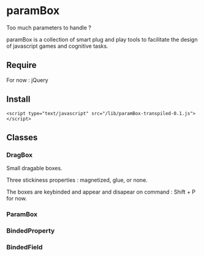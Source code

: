 # paramBox

Too much parameters to handle ? 

paramBox is a collection of smart plug and play tools to facilitate the design of javascript games and cognitive tasks.

## Require

For now : jQuery

## Install
	<script type="text/javascript" src="/lib/paramBox-transpiled-0.1.js"></script>

## Classes

### DragBox

Small dragable boxes. 

Three stickiness properties : magnetized, glue, or none.

The boxes are keybinded and appear and disapear on command : Shift + P for now.


### ParamBox

### BindedProperty

### BindedField

